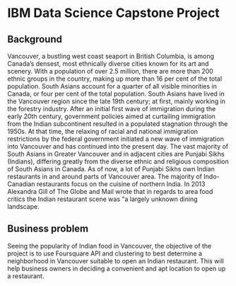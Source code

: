 # __IBM Data Science Capstone Project__


## Background
Vancouver, a bustling west coast seaport in British Columbia, is among Canada’s densest, most ethnically diverse cities known for its art and scenery. With a population of over 2.5 million, there are more than 200 ethnic groups in the country, making up more than 16 per cent of the total population. South Asians account for a quarter of all visible minorities in Canada, or four per cent of the total population. South Asians have lived in the Vancouver region since the late 19th century; at first, mainly working in the forestry industry. After an initial first wave of immigration during the early 20th century, government policies aimed at curtailing immigration from the Indian subcontinent resulted in a populated stagnation through the 1950s. At that time, the relaxing of racial and national immigration restrictions by the federal government initiated a new wave of immigration into Vancouver and has continued into the present day. The vast majority of South Asians in Greater Vancouver and in adjacent cities are Punjabi Sikhs (Indians), differing greatly from the diverse ethnic and religious composition of South Asians in Canada. As of now, a lot of Punjabi Sikhs own Indian restaurants in and around parts of Vancouver area. The majority of Indo-Canadian restaurants focus on the cuisine of northern India. In 2013 Alexandra Gill of The Globe and Mail wrote that in regards to area food critics the Indian restaurant scene was "a largely unknown dining landscape.

## Business problem
Seeing the popularity of Indian food in Vancouver, the objective of the project is to use Foursquare API and clustering to best determine a neighborhood in Vancouver suitable to open an Indian restaurant. This will help business owners in deciding a convenient and apt location to open up a restaurant.
